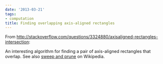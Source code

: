 ```yaml
---
date: '2013-03-21'
tags:
- computation
title: Finding overlapping axis-aligned rectangles
---
```


From http://stackoverflow.com/questions/3324880/axisaligned-rectangles-intersection:

An interesting algorithm for finding a pair of axis-aligned rectangles that overlap. See also [sweep and prune](http://en.wikipedia.org/wiki/Sweep_and_prune) on Wikipedia.
